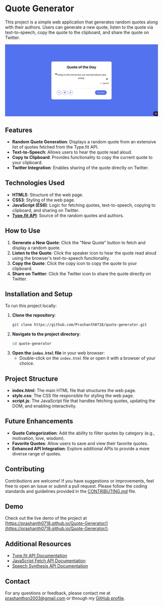 # Quote Generator

This project is a simple web application that generates random quotes along with their authors. Users can generate a new quote, listen to the quote via text-to-speech, copy the quote to the clipboard, and share the quote on Twitter.

![Screenshot](assets/OutputScreenShot.png)  

## Features

- **Random Quote Generation**: Displays a random quote from an extensive list of quotes fetched from the Type.fit API.
- **Text-to-Speech**: Allows users to hear the quote read aloud.
- **Copy to Clipboard**: Provides functionality to copy the current quote to your clipboard.
- **Twitter Integration**: Enables sharing of the quote directly on Twitter.

## Technologies Used

- **HTML5**: Structure of the web page.
- **CSS3**: Styling of the web page.
- **JavaScript (ES6)**: Logic for fetching quotes, text-to-speech, copying to clipboard, and sharing on Twitter.
- **[Type.fit API](https://type.fit/api/quotes)**: Source of the random quotes and authors.

## How to Use

1. **Generate a New Quote**: Click the "New Quote" button to fetch and display a random quote.
2. **Listen to the Quote**: Click the speaker icon to hear the quote read aloud using the browser's text-to-speech functionality.
3. **Copy the Quote**: Click the copy icon to copy the quote to your clipboard.
4. **Share on Twitter**: Click the Twitter icon to share the quote directly on Twitter.

## Installation and Setup

To run this project locally:

1. **Clone the repository**:
   ```bash
   git clone https://github.com/Prashanth0718/quote-generator.git
   ```
2. **Navigate to the project directory**:
   ```bash
   cd quote-generator
   ```
3. **Open the `index.html` file** in your web browser:
   - Double-click on the `index.html` file or open it with a browser of your choice.

## Project Structure

- **index.html**: The main HTML file that structures the web page.
- **style.css**: The CSS file responsible for styling the web page.
- **script.js**: The JavaScript file that handles fetching quotes, updating the DOM, and enabling interactivity.

## Future Enhancements

- **Quote Categorization**: Add the ability to filter quotes by category (e.g., motivation, love, wisdom).
- **Favorite Quotes**: Allow users to save and view their favorite quotes.
- **Enhanced API Integration**: Explore additional APIs to provide a more diverse range of quotes.

## Contributing

Contributions are welcome! If you have suggestions or improvements, feel free to open an issue or submit a pull request. Please follow the coding standards and guidelines provided in the [CONTRIBUTING.md](CONTRIBUTING.md) file.

## Demo

Check out the live demo of the project at [https://prashanth0718.github.io/Quote-Generator/](https://prashanth0718.github.io/Quote-Generator/).

## Additional Resources

- [Type.fit API Documentation](https://type.fit/api/quotes)
- [JavaScript Fetch API Documentation](https://developer.mozilla.org/en-US/docs/Web/API/Fetch_API)
- [Speech Synthesis API Documentation](https://developer.mozilla.org/en-US/docs/Web/API/SpeechSynthesis)

## Contact

For any questions or feedback, please contact me at [prashanthsn2003@gmail.com](mailto:prashanthsn2003@gmail.com) or through my [GitHub profile](https://github.com/Prashanth0718).

